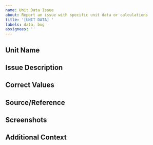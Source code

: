 ```yaml
---
name: Unit Data Issue
about: Report an issue with specific unit data or calculations
title: '[UNIT DATA] '
labels: data, bug
assignees: ''
---
```


## Unit Name

<!-- Which unit has incorrect data? -->

## Issue Description

<!-- Describe what's wrong with the unit data -->

## Correct Values

<!-- If known, what should the correct values be? -->

## Source/Reference

<!-- If available, provide source information or reference for the correct data -->

## Screenshots

<!-- If applicable, add screenshots showing the issue -->

## Additional Context

<!-- Add any other context about the issue here -->
